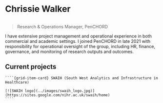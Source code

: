 # Chrissie Walker

```{include} ../badges/chrissie_walker_badges.txt
```

> Research & Operations Manager, PenCHORD

I have extensive project management and operational experience in both commercial and academic settings. I joined PenCHORD in late 2021 with responsibility for operational oversight of the group, including HR, finance, governance, and monitoring of research outputs and outcomes.

## Current projects

`````{grid} 2
````{grid-item-card} SWAIH (South West Analytics and Infrastructure in Healthcare)

[![SWAIH logo](../images/swaih_logo.jpg)](https://sites.google.com/nihr.ac.uk/swaih/home)
````
`````